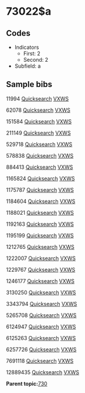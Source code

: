 # 73022$a

## Codes

-   Indicators
    -   First: 2
    -   Second: 2
-   Subfield: a

## Sample bibs

11994 [Quicksearch](https://search.library.yale.edu/catalog/11994) [VXWS](http://prodorbis.library.yale.edu:7014/vxws/GetHoldingsService?bibId=11994)

62078 [Quicksearch](https://search.library.yale.edu/catalog/62078) [VXWS](http://prodorbis.library.yale.edu:7014/vxws/GetHoldingsService?bibId=62078)

151584 [Quicksearch](https://search.library.yale.edu/catalog/151584) [VXWS](http://prodorbis.library.yale.edu:7014/vxws/GetHoldingsService?bibId=151584)

211149 [Quicksearch](https://search.library.yale.edu/catalog/211149) [VXWS](http://prodorbis.library.yale.edu:7014/vxws/GetHoldingsService?bibId=211149)

529718 [Quicksearch](https://search.library.yale.edu/catalog/529718) [VXWS](http://prodorbis.library.yale.edu:7014/vxws/GetHoldingsService?bibId=529718)

578838 [Quicksearch](https://search.library.yale.edu/catalog/578838) [VXWS](http://prodorbis.library.yale.edu:7014/vxws/GetHoldingsService?bibId=578838)

884413 [Quicksearch](https://search.library.yale.edu/catalog/884413) [VXWS](http://prodorbis.library.yale.edu:7014/vxws/GetHoldingsService?bibId=884413)

1165824 [Quicksearch](https://search.library.yale.edu/catalog/1165824) [VXWS](http://prodorbis.library.yale.edu:7014/vxws/GetHoldingsService?bibId=1165824)

1175787 [Quicksearch](https://search.library.yale.edu/catalog/1175787) [VXWS](http://prodorbis.library.yale.edu:7014/vxws/GetHoldingsService?bibId=1175787)

1184604 [Quicksearch](https://search.library.yale.edu/catalog/1184604) [VXWS](http://prodorbis.library.yale.edu:7014/vxws/GetHoldingsService?bibId=1184604)

1188021 [Quicksearch](https://search.library.yale.edu/catalog/1188021) [VXWS](http://prodorbis.library.yale.edu:7014/vxws/GetHoldingsService?bibId=1188021)

1192163 [Quicksearch](https://search.library.yale.edu/catalog/1192163) [VXWS](http://prodorbis.library.yale.edu:7014/vxws/GetHoldingsService?bibId=1192163)

1195199 [Quicksearch](https://search.library.yale.edu/catalog/1195199) [VXWS](http://prodorbis.library.yale.edu:7014/vxws/GetHoldingsService?bibId=1195199)

1212765 [Quicksearch](https://search.library.yale.edu/catalog/1212765) [VXWS](http://prodorbis.library.yale.edu:7014/vxws/GetHoldingsService?bibId=1212765)

1222007 [Quicksearch](https://search.library.yale.edu/catalog/1222007) [VXWS](http://prodorbis.library.yale.edu:7014/vxws/GetHoldingsService?bibId=1222007)

1229767 [Quicksearch](https://search.library.yale.edu/catalog/1229767) [VXWS](http://prodorbis.library.yale.edu:7014/vxws/GetHoldingsService?bibId=1229767)

1246177 [Quicksearch](https://search.library.yale.edu/catalog/1246177) [VXWS](http://prodorbis.library.yale.edu:7014/vxws/GetHoldingsService?bibId=1246177)

3130250 [Quicksearch](https://search.library.yale.edu/catalog/3130250) [VXWS](http://prodorbis.library.yale.edu:7014/vxws/GetHoldingsService?bibId=3130250)

3343794 [Quicksearch](https://search.library.yale.edu/catalog/3343794) [VXWS](http://prodorbis.library.yale.edu:7014/vxws/GetHoldingsService?bibId=3343794)

5265708 [Quicksearch](https://search.library.yale.edu/catalog/5265708) [VXWS](http://prodorbis.library.yale.edu:7014/vxws/GetHoldingsService?bibId=5265708)

6124947 [Quicksearch](https://search.library.yale.edu/catalog/6124947) [VXWS](http://prodorbis.library.yale.edu:7014/vxws/GetHoldingsService?bibId=6124947)

6125263 [Quicksearch](https://search.library.yale.edu/catalog/6125263) [VXWS](http://prodorbis.library.yale.edu:7014/vxws/GetHoldingsService?bibId=6125263)

6257726 [Quicksearch](https://search.library.yale.edu/catalog/6257726) [VXWS](http://prodorbis.library.yale.edu:7014/vxws/GetHoldingsService?bibId=6257726)

7691118 [Quicksearch](https://search.library.yale.edu/catalog/7691118) [VXWS](http://prodorbis.library.yale.edu:7014/vxws/GetHoldingsService?bibId=7691118)

12889435 [Quicksearch](https://search.library.yale.edu/catalog/12889435) [VXWS](http://prodorbis.library.yale.edu:7014/vxws/GetHoldingsService?bibId=12889435)

**Parent topic:**[730](../../tags/730/730.md)

